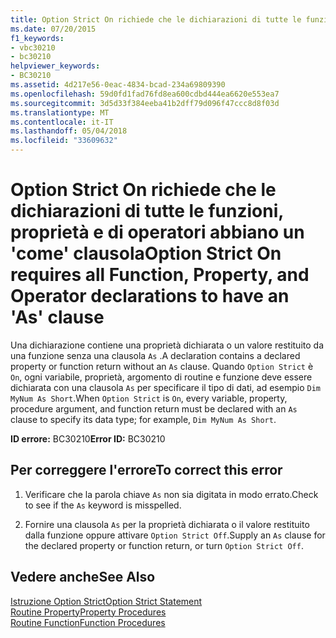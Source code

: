 ```yaml
---
title: Option Strict On richiede che le dichiarazioni di tutte le funzioni, proprietà e di operatori abbiano un &#39;come&#39; clausola
ms.date: 07/20/2015
f1_keywords:
- vbc30210
- bc30210
helpviewer_keywords:
- BC30210
ms.assetid: 4d217e56-0eac-4834-bcad-234a69809390
ms.openlocfilehash: 59d0fd1fad76fd8ea600cdbd444ea6620e553ea7
ms.sourcegitcommit: 3d5d33f384eeba41b2dff79d096f47ccc8d8f03d
ms.translationtype: MT
ms.contentlocale: it-IT
ms.lasthandoff: 05/04/2018
ms.locfileid: "33609632"
---
```

# <a name="option-strict-on-requires-all-function-property-and-operator-declarations-to-have-an-39as39-clause"></a><span data-ttu-id="91f05-102">Option Strict On richiede che le dichiarazioni di tutte le funzioni, proprietà e di operatori abbiano un &#39;come&#39; clausola</span><span class="sxs-lookup"><span data-stu-id="91f05-102">Option Strict On requires all Function, Property, and Operator declarations to have an &#39;As&#39; clause</span></span>
<span data-ttu-id="91f05-103">Una dichiarazione contiene una proprietà dichiarata o un valore restituito da una funzione senza una clausola `As` .</span><span class="sxs-lookup"><span data-stu-id="91f05-103">A declaration contains a declared property or function return without an `As` clause.</span></span> <span data-ttu-id="91f05-104">Quando `Option Strict` è `On`, ogni variabile, proprietà, argomento di routine e funzione deve essere dichiarata con una clausola `As` per specificare il tipo di dati, ad esempio `Dim MyNum As Short`.</span><span class="sxs-lookup"><span data-stu-id="91f05-104">When `Option Strict` is `On`, every variable, property, procedure argument, and function return must be declared with an `As` clause to specify its data type; for example, `Dim MyNum As Short`.</span></span>  
  
 <span data-ttu-id="91f05-105">**ID errore:** BC30210</span><span class="sxs-lookup"><span data-stu-id="91f05-105">**Error ID:** BC30210</span></span>  
  
## <a name="to-correct-this-error"></a><span data-ttu-id="91f05-106">Per correggere l'errore</span><span class="sxs-lookup"><span data-stu-id="91f05-106">To correct this error</span></span>  
  
1.  <span data-ttu-id="91f05-107">Verificare che la parola chiave `As` non sia digitata in modo errato.</span><span class="sxs-lookup"><span data-stu-id="91f05-107">Check to see if the `As` keyword is misspelled.</span></span>  
  
2.  <span data-ttu-id="91f05-108">Fornire una clausola `As` per la proprietà dichiarata o il valore restituito dalla funzione oppure attivare `Option Strict Off`.</span><span class="sxs-lookup"><span data-stu-id="91f05-108">Supply an `As` clause for the declared property or function return, or turn `Option Strict Off`.</span></span>  
  
## <a name="see-also"></a><span data-ttu-id="91f05-109">Vedere anche</span><span class="sxs-lookup"><span data-stu-id="91f05-109">See Also</span></span>  
 [<span data-ttu-id="91f05-110">Istruzione Option Strict</span><span class="sxs-lookup"><span data-stu-id="91f05-110">Option Strict Statement</span></span>](../../visual-basic/language-reference/statements/option-strict-statement.md)  
 [<span data-ttu-id="91f05-111">Routine Property</span><span class="sxs-lookup"><span data-stu-id="91f05-111">Property Procedures</span></span>](../../visual-basic/programming-guide/language-features/procedures/property-procedures.md)  
 [<span data-ttu-id="91f05-112">Routine Function</span><span class="sxs-lookup"><span data-stu-id="91f05-112">Function Procedures</span></span>](../../visual-basic/programming-guide/language-features/procedures/function-procedures.md)

